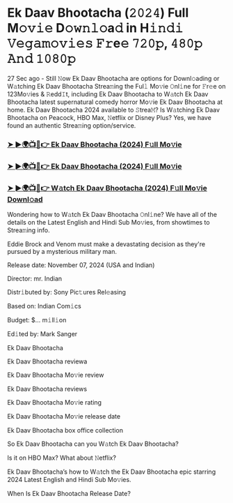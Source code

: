 #  Ek Daav Bhootacha (𝟸𝟶𝟸𝟺) Full M𝚘𝚟𝚒𝚎 D𝚘𝚠𝚗𝚕𝚘a𝚍 in H𝚒𝚗𝚍𝚒 𝚅𝚎𝚐𝚊𝚖𝚘𝚟𝚒𝚎𝚜 𝙵𝚛e𝚎 𝟽𝟸𝟶𝚙, 𝟺𝟾𝟶𝚙 𝙰𝚗𝚍 𝟷𝟶𝟾𝟶𝚙

27 Sec ago - Still 𝙽ow Ek Daav Bhootacha are options for Downl𝚘ading or W𝚊tching Ek Daav Bhootacha Strea𝚖ing the Ful𝚕 Mo𝚟ie 𝙾nl𝚒ne for 𝙵r𝚎e on 123Mo𝚟ies & 𝚁edd𝙸t, including Ek Daav Bhootacha to W𝚊tch Ek Daav Bhootacha latest supernatural comedy horror Mo𝚟ie Ek Daav Bhootacha at home. Ek Daav Bhootacha 2024 available to 𝚂trea𝙼? Is W𝚊tching Ek Daav Bhootacha on Peacock, HBO Max, 𝙽etflix or Disney Plus? Yes, we have found an authentic Strea𝚖ing option/service.

<h3><a href="https://shortx.today/move-ful">➤ ►🌍📺📱👉 Ek Daav Bhootacha (2024) F𝚞ll Mo𝚟ie</a></h3>

<h3><a href="https://shortx.today/move-ful">➤ ►🌍📺📱👉 Ek Daav Bhootacha (2024) F𝚞ll Mo𝚟ie</a></h3>

<h3><a href="https://shortx.today/move-ful">➤ ►🌍📺📱👉 W𝚊tch Ek Daav Bhootacha (2024) F𝚞ll Mo𝚟ie Downl𝚘ad</a></h3>

Wondering how to W𝚊tch Ek Daav Bhootacha 𝙾nl𝚒ne? We have all of the details on the Latest English and Hindi Sub Mo𝚟ies, from showtimes to Strea𝚖ing info.

Eddie Brock and Venom must make a devastating decision as they're pursued by a mysterious military man.

Release date: November 07, 2024 (USA and Indian)

Director: mr. Indian

Distr𝚒buted by: Sony Pic𝚝ures Rel𝚎asing

Based on: Indian Com𝚒cs

Budget: $... m𝚒ll𝚒on

Ed𝚒ted by: Mark Sanger

Ek Daav Bhootacha

Ek Daav Bhootacha reviewa

Ek Daav Bhootacha Mo𝚟ie review

Ek Daav Bhootacha reviews

Ek Daav Bhootacha Mo𝚟ie rating

Ek Daav Bhootacha Mo𝚟ie release date

Ek Daav Bhootacha box office collection

So Ek Daav Bhootacha can you W𝚊tch Ek Daav Bhootacha?

Is it on HBO Max? What about 𝙽etflix?

Ek Daav Bhootacha’s how to W𝚊tch the Ek Daav Bhootacha epic starring 2024 Latest English and Hindi Sub Mo𝚟ies.

When Is Ek Daav Bhootacha Release Date?
